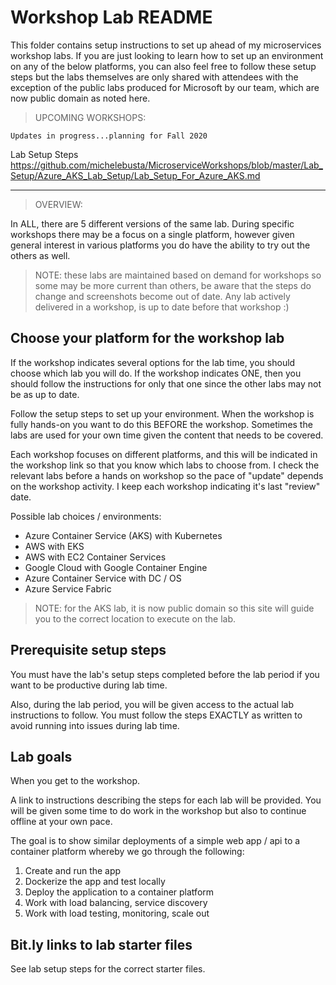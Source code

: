 # Workshop Lab README

This folder contains setup instructions to set up ahead of my microservices workshop labs.
If you are just looking to learn how to set up an environment on any of the below platforms, you can also feel free to follow these setup steps but the labs themselves are only shared with attendees with the exception of the public labs produced for Microsoft by our team, which are now public domain as noted here.

> UPCOMING WORKSHOPS:

```text
Updates in progress...planning for Fall 2020
```
Lab Setup Steps
https://github.com/michelebusta/MicroserviceWorkshops/blob/master/Lab_Setup/Azure_AKS_Lab_Setup/Lab_Setup_For_Azure_AKS.md

-----

> OVERVIEW:

In ALL, there are 5 different versions of the same lab. During specific workshops there may be a focus on a single platform, however given general interest in various platforms you do have the ability to try out the others as well. 

> NOTE: these labs are maintained based on demand for workshops so some may be more current than others, be aware that the steps do change and screenshots become out of date. Any lab actively delivered in a workshop, is up to date before that workshop :)

## Choose your platform for the workshop lab

If the workshop indicates several options for the lab time, you should choose which lab you will do.
If the workshop indicates ONE, then you should follow the instructions for only that one since the other labs may not be as up to date. 

Follow the setup steps to set up your environment. When the workshop is fully hands-on you want to do this BEFORE the workshop. Sometimes the labs are used for your own time given the content that needs to be covered.

Each workshop focuses on different platforms, and this will be indicated in the workshop link so that you know which labs to choose from. I check the relevant labs before a hands on workshop so the pace of "update" depends on the workshop activity. I keep each workshop indicating it's last "review" date.

Possible lab choices / environments:

* Azure Container Service (AKS) with Kubernetes
* AWS with EKS
* AWS with EC2 Container Services
* Google Cloud with Google Container Engine
* Azure Container Service with DC / OS
* Azure Service Fabric

> NOTE: for the AKS lab, it is now public domain so this site will guide you to the correct location to execute on the lab.

## Prerequisite setup steps

You must have the lab's setup steps completed before the lab period if you want to be productive during lab time.

Also, during the lab period, you will be given access to the actual lab instructions to follow.
You must follow the steps EXACTLY as written to avoid running into issues during lab time.

## Lab goals

When you get to the workshop.

A link to instructions describing the steps for each lab will be provided. You will be given some time to do work in the workshop but also to continue offline at your own pace.

The goal is to show similar deployments of a simple web app / api to a container platform whereby we go through the following:

1. Create and run the app
2. Dockerize the app and test locally
3. Deploy the application to a container platform
4. Work with load balancing, service discovery
5. Work with load testing, monitoring, scale out

## Bit.ly links to lab starter files

See lab setup steps for the correct starter files.
